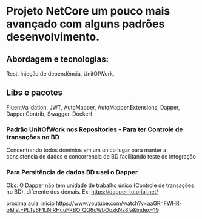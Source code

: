 # Projeto NetCore um pouco mais avançado com alguns padrões desenvolvimento.


## Abordagem e tecnologias:

Rest,
Injeção de dependência,
UnitOfWork,

## Libs e pacotes
FluentValidation, JWT, AutoMapper, AutoMapper.Extensions, Dapper, Dapper.Contrib, Swagger.
Dockerf

### Padrão UnitOfWork nos Repositories  - Para ter Controle de transações no BD
Concentrando todos dominios em um unico lugar para manter a consistencia de dados e concorrencia de BD
facilitando teste de integração

### Para Persitência de dados BD usei o Dapper
Obs: O Dapper não tem unidade de trabalho único (Controle de transações no BD), diferente dos demais.
Ex:
https://dapper-tutorial.net/




proxima aula: inicio
https://www.youtube.com/watch?v=aaGRnFWHR-o&list=PLTy6F1LNIRHcuFRBO_QQ6oWbOozkNz8fa&index=19